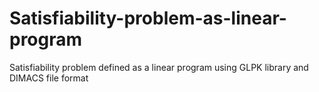 # Satisfiability-problem-as-linear-program
Satisfiability problem defined as a linear program using GLPK library and DIMACS file format
